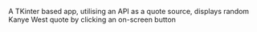 A TKinter based app, utilising an API as a quote source, displays random Kanye West quote by clicking an on-screen button 
